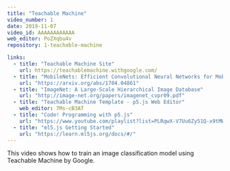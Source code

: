 ```yaml
---
title: "Teachable Machine"
video_number: 1
date: 2019-11-07
video_id: AAAAAAAAAAAA
web_editor: PoZXqbu4v
repository: 1-teachable-machine

links:
  - title: "Teachable Machine Site"
    url: https://teachablemachine.withgoogle.com/
  - title: "MobileNets: Efficient Convolutional Neural Networks for Mobile Vision Applications"
    url: "https://arxiv.org/abs/1704.04861"
  - title: "ImageNet: A Large-Scale Hierarchical Image Database"
    url: "http://image-net.org/papers/imagenet_cvpr09.pdf"
  - title: "Teachable Machine Template - p5.js Web Editor"
    web_editor: 7Ms-cB3AT
  - title: "Code! Programming with p5.js"
    url: "https://www.youtube.com/playlist?list=PLRqwX-V7Uu6Zy51Q-x9tMWIv9cueOFTFA"
  - title: "ml5.js Getting Started"
    url: "https://learn.ml5js.org/docs/#/"
---
```


This video shows how to train an image classification model using Teachable Machine by Google.

